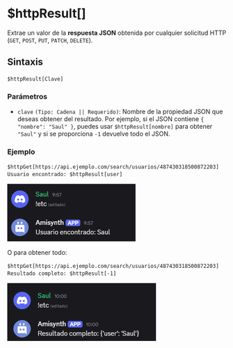 

# $httpResult[]

Extrae un valor de la **respuesta JSON** obtenida por cualquier solicitud HTTP (`GET`, `POST`, `PUT`, `PATCH`, `DELETE`).

## Sintaxis
```
$httpResult[Clave]
```

### Parámetros

- `clave` `(Tipo: Cadena || Requerido)`: Nombre de la propiedad JSON que deseas obtener del resultado. Por ejemplo, si el JSON contiene `{ "nombre": "Saul" }`, puedes usar `$httpResult[nombre]` para obtener `"Saul"` y si se proporciona `-1` devuelve todo el JSON.

### Ejemplo

```txt
$httpGet[https://api.ejemplo.com/search/usuarios/487430318500872203]
Usuario encontrado: $httpResult[user]
```
![alt text](image-145.png)

O para obtener todo:

```txt
$httpGet[https://api.ejemplo.com/search/usuarios/487430318500872203]
Resultado completo: $httpResult[-1]
```

![alt text](image-147.png)

